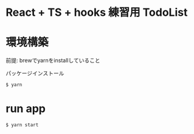 # React + TS + hooks 練習用 TodoList

# 環境構築

前提: brewでyarnをinstallしていること

パッケージインストール
```
$ yarn
```

# run app
```
$ yarn start
```
